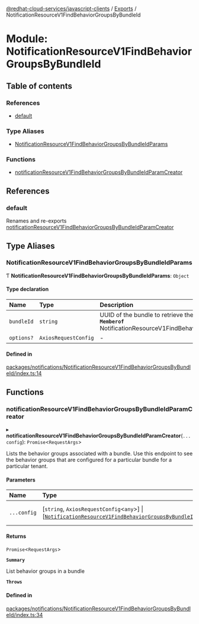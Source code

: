 [@redhat-cloud-services/javascript-clients](../README.md) / [Exports](../modules.md) / NotificationResourceV1FindBehaviorGroupsByBundleId

# Module: NotificationResourceV1FindBehaviorGroupsByBundleId

## Table of contents

### References

- [default](NotificationResourceV1FindBehaviorGroupsByBundleId.md#default)

### Type Aliases

- [NotificationResourceV1FindBehaviorGroupsByBundleIdParams](NotificationResourceV1FindBehaviorGroupsByBundleId.md#notificationresourcev1findbehaviorgroupsbybundleidparams)

### Functions

- [notificationResourceV1FindBehaviorGroupsByBundleIdParamCreator](NotificationResourceV1FindBehaviorGroupsByBundleId.md#notificationresourcev1findbehaviorgroupsbybundleidparamcreator)

## References

### default

Renames and re-exports [notificationResourceV1FindBehaviorGroupsByBundleIdParamCreator](NotificationResourceV1FindBehaviorGroupsByBundleId.md#notificationresourcev1findbehaviorgroupsbybundleidparamcreator)

## Type Aliases

### NotificationResourceV1FindBehaviorGroupsByBundleIdParams

Ƭ **NotificationResourceV1FindBehaviorGroupsByBundleIdParams**: `Object`

#### Type declaration

| Name | Type | Description |
| :------ | :------ | :------ |
| `bundleId` | `string` | UUID of the bundle to retrieve the behavior groups for. **`Memberof`** NotificationResourceV1FindBehaviorGroupsByBundleIdApi |
| `options?` | `AxiosRequestConfig` | - |

#### Defined in

[packages/notifications/NotificationResourceV1FindBehaviorGroupsByBundleId/index.ts:14](https://github.com/RedHatInsights/javascript-clients/blob/main/packages/notifications/NotificationResourceV1FindBehaviorGroupsByBundleId/index.ts#L14)

## Functions

### notificationResourceV1FindBehaviorGroupsByBundleIdParamCreator

▸ **notificationResourceV1FindBehaviorGroupsByBundleIdParamCreator**(`...config`): `Promise`\<`RequestArgs`\>

Lists the behavior groups associated with a bundle. Use this endpoint to see the behavior groups that are configured for a particular bundle for a particular tenant.

#### Parameters

| Name | Type | Description |
| :------ | :------ | :------ |
| `...config` | [`string`, `AxiosRequestConfig`\<`any`\>] \| [[`NotificationResourceV1FindBehaviorGroupsByBundleIdParams`](NotificationResourceV1FindBehaviorGroupsByBundleId.md#notificationresourcev1findbehaviorgroupsbybundleidparams)] | with all available params. |

#### Returns

`Promise`\<`RequestArgs`\>

**`Summary`**

List behavior groups in a bundle

**`Throws`**

#### Defined in

[packages/notifications/NotificationResourceV1FindBehaviorGroupsByBundleId/index.ts:34](https://github.com/RedHatInsights/javascript-clients/blob/main/packages/notifications/NotificationResourceV1FindBehaviorGroupsByBundleId/index.ts#L34)
